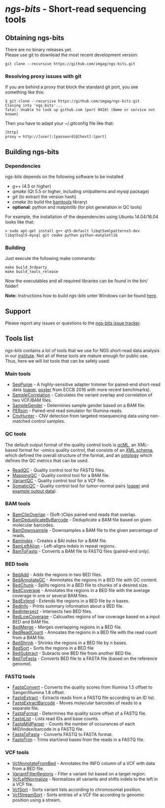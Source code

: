 # *ngs-bits* - Short-read sequencing tools


## Obtaining ngs-bits

There are no binary releases yet.  
Please use git to download the most recent development version:

    git clone --recursive https://github.com/imgag/ngs-bits.git

### Resolving proxy issues with git

If you are behind a proxy that block the standard git port, you see something like this:

    $ git clone --recursive https://github.com/imgag/ngs-bits.git
    Cloning into 'ngs-bits'...
    fatal: Unable to look up github.com (port 9418) (Name or service not known)

Then you have to adapt your ~/.gitconfig file like that:

    [http]
    proxy = http://[user]:[password]@[host]:[port]


## Building ngs-bits

### Dependencies

ngs-bits depends on the following software to be installed

* _g++_ (4.5 or higher)
* _qmake_ (Qt 5.5 or higher, including xmlpatterns and mysql package)
* _git_ (to extract the version hash)
* _cmake_ (to build the [bamtools](https://github.com/pezmaster31/bamtools) library)
* __optional:__ python and matplotlib (for plot generation in QC tools)

For example, the installation of the dependencies using Ubuntu 14.04/16.04 looks like that:

	> sudo apt-get install g++ qt5-default libqt5xmlpatterns5-dev libqt5sql5-mysql git cmake python python-matplotlib

### Building

Just execute the following make commands:

    make build_3rdparty
	make build_tools_release

Now the executables and all required libraries can be found in the bin/ folder!

**Note:** Instructions how to build *ngs-bits* unter Windows can be found [here](doc/install_win.md).

## Support

Please report any issues or questions to the [ngs-bits issue 
tracker](https://github.com/imgag/ngs-bits/issues).

## Tools list

_ngs-bits_ contains a lot of tools that we use for NGS short-read data analysis in our [institute](http://www.uni-tuebingen.de/Klinische_Genetik/start.html). Not all of these tools are mature enough for public use. Thus, here we will list tools that can be safely used:

### Main tools

* [SeqPurge](doc/tools/SeqPurge.md) - A highly-sensitive adapter trimmer for paired-end short-read data ([paper](http://bmcbioinformatics.biomedcentral.com/articles/10.1186/s12859-016-1069-7), [poster](doc/data/SeqPurge_poster.pdf) from ECCB 2016 with more recent benchmarks).
* [SampleCorrelation](doc/tools/SampleCorrelation.md) - Calculates the variant overlap and correlation of two VCF/BAM files.
* [SampleGender](doc/tools/SampleGender.md) - Determines sample gender based on a BAM file.
* [PERsim](doc/tools/PERsim.md) - Paired-end read simulator for Illumina reads.
* [CnvHunter](doc/tools/CnvHunter.md) - CNV detection from targeted resequencing data using non-matched control samples.

### QC tools

The default output format of the quality control tools is [qcML](https://github.com/HUPO-PSI/qcML-development/), an XML-based format for -omics quality control, that consists of an [XML schema](https://github.com/HUPO-PSI/qcML-development/blob/master/schema/v0_0_8/qcML_0.0.8.xsd), which defined the overall structure of the format, and an [ontology](https://github.com/HUPO-PSI/qcML-development/blob/master/cv/qc-cv.obo) which defines the QC metrics that can be used.

* [ReadQC](doc/tools/ReadQC.md) - Quality control tool for FASTQ files.
* [MappingQC](doc/tools/MappingQC.md) - Quality control tool for a BAM file.
* [VariantQC](doc/tools/VariantQC.md) - Quality control tool for a VCF file.
* [SomaticQC](doc/tools/SomaticQC.md) - Quality control tool for tumor-normal pairs ([paper](https://www.ncbi.nlm.nih.gov/pubmed/28130233) and [example output data](doc/data/somatic_qc.zip?raw=true)).

### BAM tools

* [BamClipOverlap](doc/tools/BamClipOverlap.md) - (Soft-)Clips paired-end reads that overlap.
* [BamDeduplicateByBarcode](doc/tools/BamDeduplicateByBarcode.md) - Deduplicate a BAM file based on given molecular barcodes.
* [BamDownsample](doc/tools/BamDownsample.md) - Downsamples a BAM file to the given percentage of reads.
* [BamIndex](doc/tools/BamIndex.md) - Creates a BAI index for a BAM file.
* [BamLeftAlign](doc/tools/BamLeftAlign.md) - Left-aligns indels in repeat regions.
* [BamToFastq](doc/tools/BamToFastq.md) - Converts a BAM file to FASTQ files (paired-end only).

### BED tools

* [BedAdd](doc/tools/BedAdd.md) - Adds the regions in two BED files.
* [BedAnnotateGC](doc/tools/BedAnnotateGC.md) - Annnotates the regions in a BED file with GC content.
* [BedChunk](doc/tools/BedChunk.md) - Splits regions in a BED file to chunks of a desired size.
* [BedCoverage](doc/tools/BedCoverage.md) - Annotates the regions in a BED file with the average coverage in one or several BAM files.
* [BedExtend](doc/tools/BedExtend.md) - Extends the regions in a BED file by _n_ bases.
* [BedInfo](doc/tools/BedInfo.md) - Prints summary information about a BED file.
* [BedIntersect](doc/tools/BedIntersect.md) - Intersects two BED files.
* [BedLowCoverage](doc/tools/BedLowCoverage.md) - Calcualtes regions of low coverage based on a input BED and BAM file.
* [BedMerge](doc/tools/BedMerge.md) - Merges overlapping regions in a BED file.
* [BedReadCount](doc/tools/BedReadCount.md) - Annoates the regions in a BED file with the read count from a BAM file.
* [BedShrink](doc/tools/BedShrink.md) - Shrinks the regions in a BED file by _n_ bases.
* [BedSort](doc/tools/BedSort.md) - Sorts the regions in a BED file
* [BedSubtract](doc/tools/BedSubtract.md) - Subracts one BED file from another BED file.
* [BedToFasta](doc/tools/BedToFasta.md) - Converts BED file to a FASTA file (based on the reference genome).

### FASTQ tools

* [FastqConvert](doc/tools/FastqConvert.md) - Converts the quality scores from Illumina 1.5 offset to Sanger/Illumina 1.8 offset. 
* [FastqExtract](doc/tools/FastqExtract.md) - Extracts reads from a FASTQ file according to an ID list.
* [FastqExtractBarcode](doc/tools/FastqExtractBarcode.md) - Moves molecular barcodes of reads to a separate file.
* [FastqFormat](doc/tools/FastqFormat.md) - Determines the quality score offset of a FASTQ file.
* [FastqList](doc/tools/FastqList.md) - Lists read IDs and base counts.
* [FastqMidParser](doc/tools/FastqMidParser.md) - Counts the number of occurances of each MID/index/barcode in a FASTQ file.
* [FastqToFasta](doc/tools/FastqToFasta.md) - Converts FASTQ to FASTA format.
* [FastqTrim](doc/tools/FastqTrim.md) - Trims start/end bases from the reads in a FASTQ file.

### VCF tools

* [VcfAnnotateFromBed](doc/tools/VcfAnnotateFromBed.md) - Annotates the INFO column of a VCF with data from a BED file.
* [VariantFilterRegions](doc/tools/VariantFilterRegions.md) - Filter a variant list based on a target region.
* [VcfLeftNormalize](doc/tools/VcfLeftNormalize.md) - Normalizes all variants and shifts indels to the left in a VCF file.
* [VcfSort](doc/tools/VcfSort.md) - Sorts variant lists according to chromosomal position.
* [VcfStreamSort](doc/tools/VcfStreamSort.md) - Sorts entries of a VCF file according to genomic position using a stream.


  
















